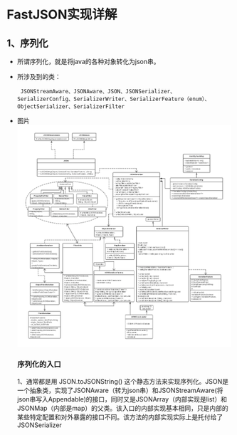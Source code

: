 # FastJSON实现详解

## 1、序列化

* 所谓序列化，就是将java的各种对象转化为json串。

* 所涉及到的类：

  ```
   JSONStreamAware、JSONAware、JSON、JSONSerializer、SerializerConfig、SerializerWriter、SerializerFeature（enum）、ObjectSerializer、SerializerFilter
  ```

* 图片
  ![](/assets/542381f7453e1.jpg.png)

  ### 序列化的入口

  1、通常都是用 JSON.toJSONString\(\) 这个静态方法来实现序列化。JSON是一个抽象类，实现了JSONAware（转为json串）和JSONStreamAware\(将json串写入Appendable\)的接口，同时又是JSONArray（内部实现是list）和JSONMap（内部是map）的父类。该入口的内部实现基本相同，只是内部的某些特定配置和对外暴露的接口不同。该方法的内部实现实际上是托付给了JSONSerializer




